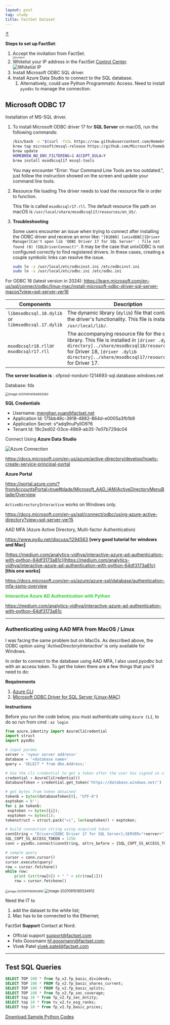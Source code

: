 ```yaml
---
layout: post
tag: study
title: FactSet Dataset
---
```


<a class="top-link hide" href="#" id="js-top">↑</a>

**Steps to set up FactSet**:

<ol>
<li> Accept the invitation from FactSet. 
<img src="https://drive.google.com/thumbnail?id=1mIURDf2KsAGCs7OgWDLuciSACUAeCAVA&sz=w1000" alt="invitation" style="display: block; margin-right: auto; margin-left: auto; zoom:50%;" />
</li>

<li>  Whitelist your IP address in the FactSet <a href="https://controlcenter.factset.com/enterprise-data/cloud-credentials">Control Center</a>. 
<img src="https://drive.google.com/thumbnail?id=1sn8lGriU_wuDikhrJDrz_yWjjlNyvzau&sz=w1000" alt="Whitelist IP" style="display: block; margin-right: auto; margin-left: auto; zoom:100%;" />
</li>

<li>  Install Microsoft ODBC SQL driver. </li>
<li>  Install Azure Data Studio to connect to the SQL database.
   <ol type="pa"> 
   <li> Alternatively, could use Python Programmatic Access. Need to install <code>pyodbc</code> to manage the connection. </li>
   </ol>
</li>
</ol>

##  Microsoft ODBC 17

Installation of MS-SQL driver.

1. To install Microsoft ODBC driver 17 for **SQL Server** on macOS, run the following commands:

   ```bash
   /bin/bash -c "$(curl -fsSL https://raw.githubusercontent.com/Homebrew/install/master/install.sh)" 
   brew tap microsoft/mssql-release https://github.com/Microsoft/homebrew-mssql-release 
   brew update 
   HOMEBREW_NO_ENV_FILTERING=1 ACCEPT_EULA=Y 
   brew install msodbcsql17 mssql-tools
   ```

   You may encounter "Error: Your Command Line Tools are too outdated.", just follow the instruction showed on the screen and update your command line tools.

2. Resource file loading
   The driver needs to load the resource file in order to function. 

   This file is called `msodbcsqlr17.rll`. The default resource file path on macOS is `/usr/local/share/msodbcsql17/resources/en_US/`.

3. **Troubleshooting**

   Some users encounter an issue when trying to connect after installing the ODBC driver and receive an error like: `"[01000] [unixODBC][Driver Manager]Can't open lib 'ODBC Driver 17 for SQL Server' : file not found (0) (SQLDriverConnect)"`. It may be the case that unixODBC is not configured correctly to find registered drivers. In these cases, creating a couple symbolic links can resolve the issue.

   ```bash
   sudo ln -s /usr/local/etc/odbcinst.ini /etc/odbcinst.ini
   sudo ln -s /usr/local/etc/odbc.ini /etc/odbc.ini
   ```



For ODBC 18 (latest version in 2024): <https://learn.microsoft.com/en-us/sql/connect/odbc/linux-mac/install-microsoft-odbc-driver-sql-server-macos?view=sql-server-ver16>



| Components                                         | Description                                                  |
| -------------------------------------------------- | ------------------------------------------------------------ |
| `libmsodbcsql.18.dylib` or `libmsodbcsql.17.dylib` | The dynamic library (`dylib`) file that contains all of the driver's functionality. This file is installed in `/usr/local/lib/`. |
| `msodbcsqlr18.rll`or `msodbcsqlr17.rll`            | The accompanying resource file for the driver library. This file is installed in `[driver .dylib directory]../share/msodbcsql18/resources/en_US/` for Driver 18, `[driver .dylib directory]../share/msodbcsql17/resources/en_US/` for Driver 17. |





**The server location is** : ofprod-norduni-1214693-sql.database.windows.net

Database: fds

<img src="https://drive.google.com/thumbnail?id=1nO_hwdBpDAwzijkNPOskhSnrufEPA123&sz=w1000" alt="image-20210914084652582" style="zoom:67%;" />



**SQL Credentials**

- Username: menghan.yuan@factset.net
- Application Id: 175bb48c-3918-4882-864d-e0005a3fb1b9
- Application Secret: s*adq9nuPyIlO6?6
- Tenant Id: 19c2ed02-03ce-49b9-ab35-7e07b729dc04


Connect Using **Azure Data Studio**

<img src="https://drive.google.com/thumbnail?id=1OTqG-rNRKL247_73Ja9_Ttf02g4ebIDC&sz=w1000" alt="Azure Connection" style="display: block; margin-right: auto; margin-left: auto; zoom:100%;" />


<https://docs.microsoft.com/en-us/azure/active-directory/develop/howto-create-service-principal-portal>

**Azure Portal**

<https://portal.azure.com/?fromAccountsPortal=true#blade/Microsoft_AAD_IAM/ActiveDirectoryMenuBlade/Overview>


`ActiveDirectoryInteractive` works on Windows only.

<https://docs.microsoft.com/en-us/sql/connect/odbc/using-azure-active-directory?view=sql-server-ver15>



AAD MFA (Azure Active Directory, Multi-factor Authentication)

https://www.py4u.net/discuss/1294563 **[very good tutorial for windows and Mac]**

[https://medium.com/analytics-vidhya/interactive-azure-ad-authentication-with-python-64df3173a81c](https://medium.com/analytics-vidhya/interactive-azure-ad-authentication-with-python-64df3173a81c) **[this one works]**

<https://docs.microsoft.com/en-us/azure/azure-sql/database/authentication-mfa-ssms-overview>

<span style='color:#32CD32'>**Interactive Azure AD Authentication with Python**</span>

<https://medium.com/analytics-vidhya/interactive-azure-ad-authentication-with-python-64df3173a81c>


___

### Authenticating using AAD MFA from MacOS / Linux

I was facing the same problem but on MacOs. As described above, the ODBC option using '*ActiveDirectoryInteractive*' is only available for Windows.

In order to connect to the database using AAD MFA, I also used *pyodbc* but with an access token. To get the token there are a few things that you'll need to do:

**Requirements**

1.  [Azure CLI](https://docs.microsoft.com/en-us/cli/azure/install-azure-cli)
2.  [Microsoft ODBC Driver for SQL Server (Linux-MAC)](https://docs.microsoft.com/en-us/sql/connect/odbc/linux-mac/installing-the-microsoft-odbc-driver-for-sql-server?view=sql-server-ver15)

**Instructions**

Before you run the code below, you must authenticate using `Azure CLI`, to do so run from cmd : `az login`

```python
from azure.identity import AzureCliCredential
import struct
import pyodbc 

# input params
server = '<your server address>'
database = '<database name>'
query = 'SELECT * from dbo.Address;'

# Use the cli credential to get a token after the user has signed in via the Azure CLI 'az login' command.
credential = AzureCliCredential()
databaseToken = credential.get_token('https://database.windows.net/')

# get bytes from token obtained
tokenb = bytes(databaseToken[0], "UTF-8")
exptoken = b'';
for i in tokenb:
 exptoken += bytes({i});
 exptoken += bytes(1);
tokenstruct = struct.pack("=i", len(exptoken)) + exptoken;

# build connection string using acquired token
connString = "Driver={ODBC Driver 17 for SQL Server};SERVER="+server+";DATABASE="+database+""
SQL_COPT_SS_ACCESS_TOKEN = 1256 
conn = pyodbc.connect(connString, attrs_before = {SQL_COPT_SS_ACCESS_TOKEN:tokenstruct});

# sample query
cursor = conn.cursor()
cursor.execute(query)
row = cursor.fetchone()
while row:
    print (str(row[0]) + " " + str(row[1]))
    row = cursor.fetchone()
```

<img src="https://drive.google.com/thumbnail?id=1oB1y2NL4sqg5uoteG491bbCfvPemqU_0&sz=w1000" alt="image-20210915190804892" style="zoom:60%;" />

<img src="https://drive.google.com/thumbnail?id=1zuecOiZpCzkyp355GLEyMBKUb3x3JwEw&sz=w1000" alt="image-20210915185534912" style="zoom:80%;" />

Need the IT to

1.   add the dataset to the white list;
2.   Mac has to be connected to the Ethernet;




FactSet **Support** Contact at Nord:
- Official support [support@factset.com](mailto:support@factset.com)
- Felix Goosmann [hf.goosmann@factset.com](mailto:hf.goosmann@factset.com); 
- Vivek Patel [vivek.patel@factset.com](mailto:vivek.patel@factset.com)


___

## Test SQL Queries

```sql
SELECT TOP 100 * from fp_v2.fp_basic_dividends;
SELECT TOP 100 * FROM fp_v2.fp_basic_shares_current;
SELECT TOP 100 * FROM fp_v2.fp_basic_splits;
SELECT TOP 100 * from fp_v2.fp_sec_coverage;
SELECT top 10 * from fp_v2.fp_sec_entity;
SELECT top 10 * from tv_v2.tv_esg_ranks;
SELECT top 10 * from fp_v2.fp_basic_prices;
```

<a href="{{ site.baseurl}}/source/FaceSet_Sample_Codes.ipynb">Download Sample Python Codes</a>

